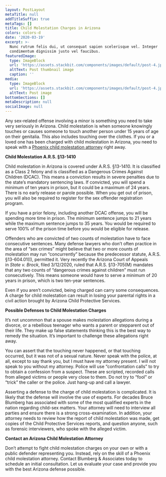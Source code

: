 ```yaml
---
layout: PostLayout
metaTitle: null
addTitleSuffix: true
metaTags: []
title: Child Molestation Charges in Arizona
colors: colors-d
date: '2020-03-19'
excerpt: >-
  Nunc rutrum felis dui, ut consequat sapien scelerisque vel. Integer
  condimentum dignissim justo vel faucibus.
featuredImage:
  type: ImageBlock
  url: 'https://assets.stackbit.com/components/images/default/post-4.jpeg'
  altText: Post thumbnail image
  caption: ''
media:
  type: ImageBlock
  url: 'https://assets.stackbit.com/components/images/default/post-4.jpeg'
  altText: Post image
bottomSections: []
metaDescription: null
socialImage: null
---
```

Any sex-related offense involving a minor is something you need to take very seriously in Arizona. Child molestation is when someone knowingly touches or causes someone to touch another person under 15 years of age on their genitalia. This also includes touching over the clothes. If you or a loved one has been charged with child molestation in Arizona, you need to speak with a [Phoenix child molestation attorney](https://www.azblumberglaw.com/phoenix-criminal-attorney/child-molestation/) right away.

**Child Molestation A.R.S. §13-1410**

Child molestation in Arizona is covered under A.R.S. §13-1410. It is classified as a Class 2 felony and is classified as a Dangerous Crimes Against Children (DCAC). This means a conviction results in severe penalties due to the state’s mandatory sentencing laws. If convicted, you will spend a minimum of ten years in prison, but it could be a maximum of 24 years. There is no early release or parole possible. When you get out of prison, you will also be required to register for the sex offender registration program.

If you have a prior felony, including another DCAC offense, you will be spending more time in prison. The minimum sentence jumps to 21 years while the maximum sentence jumps to 35 years. You would be required to serve 100% of the prison time before you would be eligible for release.

Offenders who are convicted of two counts of molestation have to face consecutive sentences. Many defense lawyers who don’t often practice in the area of “sex crimes” might believe that two or more counts of molestation may run “concurrently” because the predecessor statute, A.R.S. §13-604.01(I), permitted it. Very recently the Arizona Court of Appeals in *State v. Brock*, filed 3/12/2020, ruled that A.R.S. §13-705(M) mandates that any two counts of “dangerous crimes against children” must run consecutively. This means someone would have to serve a minimum of 20 years in prison, which is two ten-year sentences.

Even if you aren’t convicted, being charged can carry some consequences. A charge for child molestation can result in losing your parental rights in a civil action brought by Arizona Child Protective Services.

**Possible Defenses to Child Molestation Charges**

It’s not uncommon that a spouse makes molestation allegations during a divorce, or a rebellious teenager who wants a parent or stepparent out of their life. They make up false statements thinking this is the best way to remedy the situation. It’s important to challenge these allegations right away.

You can assert that the touching never happened, or that touching occurred, but it was not of a sexual nature. Never speak with the police, at all, except to say thank you, but I must have my attorney present. I will not speak to you without my attorney. Police will use “confrontation calls” to try to obtain a confession from a suspect. These are scripted, recorded calls from alleged victims or people very close to them. Do not try to “fool” or “trick” the caller or the police. Just hang-up and call a lawyer.

Asserting a defense to the charge of child molestation is complicated. It is likely that the defense will involve the use of experts. For decades Bruce Blumberg has associated with some of the most qualified experts in the nation regarding child-sex matters. Your attorney will need to interview all parties and ensure there is a strong cross-examination. In addition, your attorney needs to review how the report of child molestation was made, get copies of the Child Protective Services reports, and question anyone, such as forensic interviewers, who spoke with the alleged victim.

**Contact an Arizona Child Molestation Attorney**

Don’t attempt to fight child molestation charges on your own or with a public defender representing you. Instead, rely on the skill of a Phoenix child molestation attorney. Contact Blumberg & Associates today to schedule an initial consultation. Let us evaluate your case and provide you with the best Arizona defense possible.
